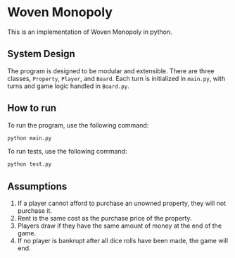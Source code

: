 # Woven Monopoly

This is an implementation of Woven Monopoly in python.

## System Design

The program is designed to be modular and extensible. There are three classes, `Property`, `Player`, and `Board`.
Each turn is initialized in `main.py`, with turns and game logic handled in `Board.py`.

## How to run

To run the program, use the following command:

```bash
python main.py
```

To run tests, use the following command:

```bash
python test.py
```

## Assumptions

1. If a player cannot afford to purchase an unowned property, they will not purchase it.
2. Rent is the same cost as the purchase price of the property.
3. Players draw if they have the same amount of money at the end of the game.
4. If no player is bankrupt after all dice rolls have been made, the game will end.
